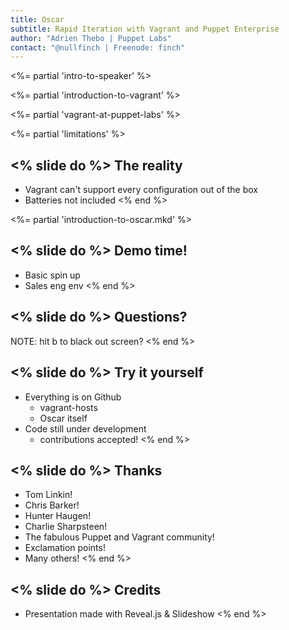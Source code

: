 ```yaml
---
title: Oscar
subtitle: Rapid Iteration with Vagrant and Puppet Enterprise
author: "Adrien Thebo | Puppet Labs"
contact: "@nullfinch | Freenode: finch"
---
```


<%= partial 'intro-to-speaker' %>

<%= partial 'introduction-to-vagrant' %>

<%= partial 'vagrant-at-puppet-labs' %>

<%= partial 'limitations' %>

<% slide do %>
The reality
-----------

  * Vagrant can't support every configuration out of the box
  * Batteries not included
<% end %>

<%= partial 'introduction-to-oscar.mkd' %>

<% slide do %>
Demo time!
----------

  * Basic spin up
  * Sales eng env
<% end %>

<% slide do %>
Questions?
----------

NOTE: hit b to black out screen?
<% end %>

<% slide do %>
Try it yourself
---------------

  * Everything is on Github
    * vagrant-hosts
    * Oscar itself
  * Code still under development
    * contributions accepted!
<% end %>

<% slide do %>
Thanks
------

  * Tom Linkin!
  * Chris Barker!
  * Hunter Haugen!
  * Charlie Sharpsteen!
  * The fabulous Puppet and Vagrant community!
  * Exclamation points!
  * Many others!
<% end %>

<% slide do %>
Credits
-------

  * Presentation made with Reveal.js & Slideshow
<% end %>
